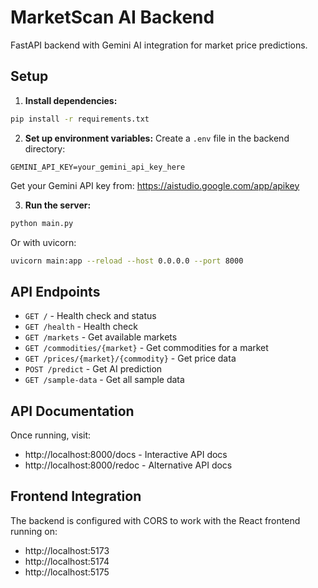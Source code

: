 # MarketScan AI Backend

FastAPI backend with Gemini AI integration for market price predictions.

## Setup

1. **Install dependencies:**

```bash
pip install -r requirements.txt
```

2. **Set up environment variables:**
   Create a `.env` file in the backend directory:

```
GEMINI_API_KEY=your_gemini_api_key_here
```

Get your Gemini API key from: https://aistudio.google.com/app/apikey

3. **Run the server:**

```bash
python main.py
```

Or with uvicorn:

```bash
uvicorn main:app --reload --host 0.0.0.0 --port 8000
```

## API Endpoints

- `GET /` - Health check and status
- `GET /health` - Health check
- `GET /markets` - Get available markets
- `GET /commodities/{market}` - Get commodities for a market
- `GET /prices/{market}/{commodity}` - Get price data
- `POST /predict` - Get AI prediction
- `GET /sample-data` - Get all sample data

## API Documentation

Once running, visit:

- http://localhost:8000/docs - Interactive API docs
- http://localhost:8000/redoc - Alternative API docs

## Frontend Integration

The backend is configured with CORS to work with the React frontend running on:

- http://localhost:5173
- http://localhost:5174
- http://localhost:5175
